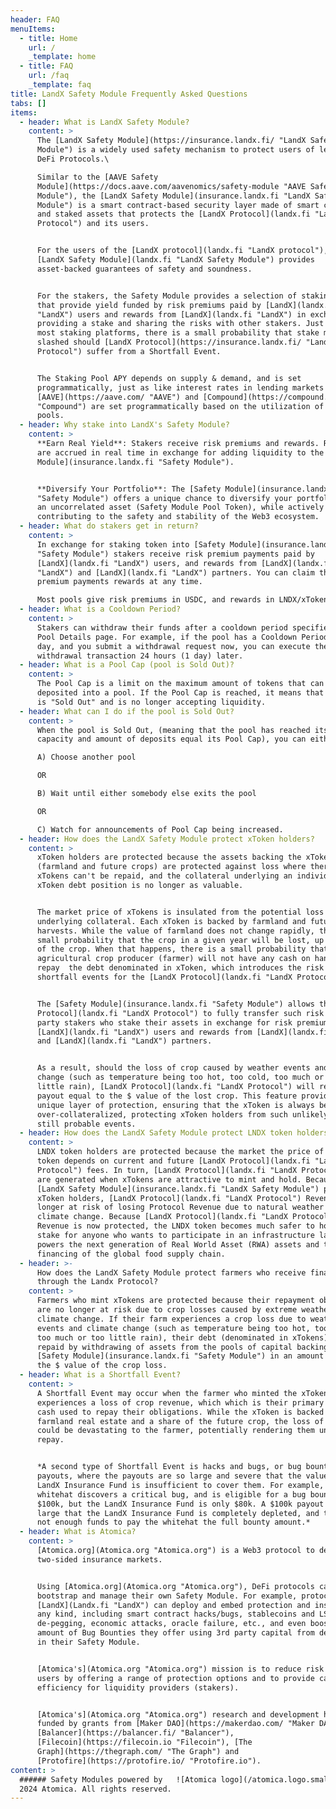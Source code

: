 ```yaml
---
header: FAQ
menuItems:
  - title: Home
    url: /
    _template: home
  - title: FAQ
    url: /faq
    _template: faq
title: LandX Safety Module Frequently Asked Questions
tabs: []
items:
  - header: What is LandX Safety Module?
    content: >
      The [LandX Safety Module](https://insurance.landx.fi/ "LandX Safety
      Module") is a widely used safety mechanism to protect users of leading
      DeFi Protocols.\

      Similar to the [AAVE Safety
      Module](https://docs.aave.com/aavenomics/safety-module "AAVE Safety
      Module"), the [LandX Safety Module](insurance.landx.fi "LandX Safety
      Module") is a smart contract-based security layer made of smart contracts
      and staked assets that protects the [LandX Protocol](landx.fi "LandX
      Protocol") and its users.


      For the users of the [LandX protocol](landx.fi "LandX protocol"), the
      [LandX Safety Module](landx.fi "LandX Safety Module") provides
      asset-backed guarantees of safety and soundness.


      For the stakers, the Safety Module provides a selection of staking pools
      that provide yield funded by risk premiums paid by [LandX](landx.fi
      "LandX") users and rewards from [LandX](landx.fi "LandX") in exchange for
      providing a stake and sharing the risks with other stakers. Just like on
      most staking platforms, there is a small probability that stake may get
      slashed should [LandX Protocol](https://insurance.landx.fi/ "LandX
      Protocol") suffer from a Shortfall Event.


      The Staking Pool APY depends on supply & demand, and is set
      programmatically, just as like interest rates in lending markets such as
      [AAVE](https://aave.com/ "AAVE") and [Compound](https://compound.finance/
      "Compound") are set programmatically based on the utilization of capital
      pools.
  - header: Why stake into LandX's Safety Module?
    content: >
      **Earn Real Yield**: Stakers receive risk premiums and rewards. Rewards
      are accrued in real time in exchange for adding liquidity to the [Safety
      Module](insurance.landx.fi "Safety Module").


      **Diversify Your Portfolio**: The [Safety Module](insurance.landx.fi
      "Safety Module") offers a unique chance to diversify your portfolio with
      an uncorrelated asset (Safety Module Pool Token), while actively
      contributing to the safety and stability of the Web3 ecosystem.
  - header: What do stakers get in return?
    content: >
      In exchange for staking token into [Safety Module](insurance.landx.fi
      "Safety Module") stakers receive risk premium payments paid by
      [LandX](landx.fi "LandX") users, and rewards from [LandX](landx.fi
      "LandX") and [LandX](landx.fi "LandX") partners. You can claim the risk
      premium payments rewards at any time.

      Most pools give risk premiums in USDC, and rewards in LNDX/xToken.
  - header: What is a Cooldown Period?
    content: >
      Stakers can withdraw their funds after a cooldown period specified on the
      Pool Details page. For example, if the pool has a Cooldown Period of 1
      day, and you submit a withdrawal request now, you can execute the
      withdrawal transaction 24 hours (1 day) later.
  - header: What is a Pool Cap (pool is Sold Out)?
    content: >
      The Pool Cap is a limit on the maximum amount of tokens that can be
      deposited into a pool. If the Pool Cap is reached, it means that the pool
      is "Sold Out" and is no longer accepting liquidity.
  - header: What can I do if the pool is Sold Out?
    content: >
      When the pool is Sold Out, (meaning that the pool has reached its maximum
      capacity and amount of deposits equal its Pool Cap), you can either:

      A) Choose another pool

      OR

      B) Wait until either somebody else exits the pool

      OR

      C) Watch for announcements of Pool Cap being increased.
  - header: How does the LandX Safety Module protect xToken holders?
    content: >
      xToken holders are protected because the assets backing the xToken
      (farmland and future crops) are protected against loss where there debt of
      xTokens can't be repaid, and the collateral underlying an individual
      xToken debt position is no longer as valuable.


      The market price of xTokens is insulated from the potential loss of the
      underlying collateral. Each xToken is backed by farmland and future
      harvests. While the value of farmland does not change rapidly, there is a
      small probability that the crop in a given year will be lost, up to 100%
      of the crop. When that happens, there is a small probability that the
      agricultural crop producer (farmer) will not have any cash on hand to
      repay  the debt denominated in xToken, which introduces the risk of
      shortfall events for the [LandX Protocol](landx.fi "LandX Protocol").


      The [Safety Module](insurance.landx.fi "Safety Module") allows the [LandX
      Protocol](landx.fi "LandX Protocol") to fully transfer such risk to 3rd
      party stakers who stake their assets in exchange for risk premiums paid by
      [LandX](landx.fi "LandX") users and rewards from [LandX](landx.fi "LandX")
      and [LandX](landx.fi "LandX") partners.


      As a result, should the loss of crop caused by weather events and climate
      change (such as temperature being too hot, too cold, too much or too
      little rain), [LandX Protocol](landx.fi "LandX Protocol") will receive a
      payout equal to the $ value of the lost crop. This feature provides a
      unique layer of protection, ensuring that the xToken is always be
      over-collateralized, protecting xToken holders from such unlikely but
      still probable events.
  - header: How does the LandX Safety Module protect LNDX token holders?
    content: >
      LNDX token holders are protected because the market the price of the LNDX
      token depends on current and future [LandX Protocol](landx.fi "LandX
      Protocol") fees. In turn, [LandX Protocol](landx.fi "LandX Protocol") fees
      are generated when xTokens are attractive to mint and hold. Because the
      [LandX Safety Module](insurance.landx.fi "LandX Safety Module") protects
      xToken holders, [LandX Protocol](landx.fi "LandX Protocol") Revenue is no
      longer at risk of losing Protocol Revenue due to natural weather risks and
      climate change. Because [LandX Protocol](landx.fi "LandX Protocol")
      Revenue is now protected, the LNDX token becomes much safer to hold and
      stake for anyone who wants to participate in an infrastructure layer that
      powers the next generation of Real World Asset (RWA) assets and the
      financing of the global food supply chain.
  - header: >-
      How does the LandX Safety Module protect farmers who receive financing
      through the Landx Protocol?
    content: >
      Farmers who mint xTokens are protected because their repayment obligations
      are no longer at risk due to crop losses caused by extreme weather and
      climate change. If their farm experiences a crop loss due to weather
      events and climate change (such as temperature being too hot, too cold,
      too much or too little rain), their debt (denominated in xTokens) will be
      repaid by withdrawing of assets from the pools of capital backing the
      [Safety Module](insurance.landx.fi "Safety Module") in an amount equal to
      the $ value of the crop loss.
  - header: What is a Shortfall Event?
    content: >
      A Shortfall Event may occur when the farmer who minted the xToken
      experiences a loss of crop revenue, which which is their primary source of
      cash used to repay their obligations. While the xToken is backed by both
      farmland real estate and a share of the future crop, the loss of the crop
      could be devastating to the farmer, potentially rendering them unable to
      repay. 


      *A second type of Shortfall Event is hacks and bugs, or bug bounty
      payouts, where the payouts are so large and severe that the value of the
      LandX Insurance Fund is insufficient to cover them. For example, if a
      whitehat discovers a critical bug, and is eligible for a bug bounty of
      $100k, but the LandX Insurance Fund is only $80k. A $100k payout is so
      large that the LandX Insurance Fund is completely depleted, and there are
      not enough funds to pay the whitehat the full bounty amount.*
  - header: What is Atomica?
    content: >
      [Atomica.org](Atomica.org "Atomica.org") is a Web3 protocol to deploy
      two-sided insurance markets.


      Using [Atomica.org](Atomica.org "Atomica.org"), DeFi protocols can deploy,
      bootstrap and manage their own Safety Module. For example, protocols like
      [LandX](Landx.fi "LandX") can deploy and embed protection and insurance of
      any kind, including smart contract hacks/bugs, stablecoins and LSDs
      de-pegging, economic attacks, oracle failure, etc., and even boost the
      amount of Bug Bounties they offer using 3rd party capital from depositors
      in their Safety Module.


      [Atomica's](Atomica.org "Atomica.org") mission is to reduce risk for DeFi
      users by offering a range of protection options and to provide capital
      efficiency for liquidity providers (stakers).


      [Atomica's](Atomica.org "Atomica.org") research and development has been
      funded by grants from [Maker DAO](https://makerdao.com/ "Maker DAO"),
      [Balancer](https://balancer.fi/ "Balancer"),
      [Filecoin](https://filecoin.io "Filecoin"), [The
      Graph](https://thegraph.com/ "The Graph") and
      [Protofire](https://protofire.io/ "Protofire.io").
content: >
  ###### Safety Modules powered by   ![Atomica logo](/atomica.logo.small.svg) ©
  2024 Atomica. All rights reserved.
---
```


